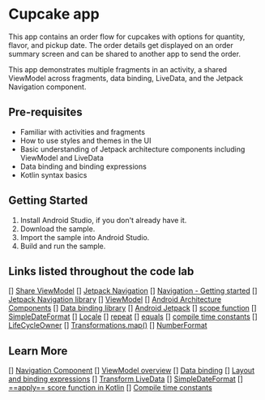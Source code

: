 Cupcake app
=================================

This app contains an order flow for cupcakes with options for quantity, flavor, and pickup date.
The order details get displayed on an order summary screen and can be shared to another app to
send the order.

This app demonstrates multiple fragments in an activity, a shared ViewModel across fragments,
data binding, LiveData, and the Jetpack Navigation component.


Pre-requisites
--------------
* Familiar with activities and fragments
* How to use styles and themes in the UI
* Basic understanding of Jetpack architecture components including ViewModel and LiveData
* Data binding and binding expressions
* Kotlin syntax basics


Getting Started
---------------
1. Install Android Studio, if you don't already have it.
2. Download the sample.
3. Import the sample into Android Studio.
4. Build and run the sample.

Links listed throughout the code lab
-----------------------------------
[] [Share ViewModel](https://developer.android.com/topic/libraries/architecture/viewmodel.html#sharing)
[] [Jetpack Navigation](https://developer.android.com/guide/navigation)
[] [Navigation - Getting started](https://developer.android.com/guide/navigation/navigation-getting-started)
[] [Jetpack Navigation library](https://developer.android.com/jetpack/androidx/releases/navigation)
[] [ViewModel](https://developer.android.com/topic/libraries/architecture/viewmodel) 
[] [Android Architecture Components](https://developer.android.com/topic/libraries/architecture)
[] [Data binding library](https://developer.android.com/topic/libraries/data-binding)
[] [Android Jetpack](https://developer.android.com/jetpack)
[] [scope function](https://kotlinlang.org/docs/reference/scope-functions.html)
[] [SimpleDateFormat](https://developer.android.com/reference/java/text/SimpleDateFormat)
[] [Locale](https://developer.android.com/reference/java/util/Locale)
[] [repeat](https://kotlinlang.org/api/latest/jvm/stdlib/kotlin/repeat.html)
[] [equals](https://kotlinlang.org/api/latest/jvm/stdlib/kotlin/-any/equals.html)
[] [compile time constants](https://kotlinlang.org/docs/reference/properties.html#compile-time-constants)
[] [LifeCycleOwner](https://developer.android.com/reference/androidx/lifecycle/LifecycleOwner)
[] [Transformations.map()](https://developer.android.com/reference/androidx/lifecycle/Transformations.html#map(androidx.lifecycle.LiveData%3CX%3E,%20androidx.arch.core.util.Function%3CX,%20Y%3E))
[] [NumberFormat](https://developer.android.com/reference/kotlin/android/icu/text/NumberFormat)

Learn More
----------
[] [Navigation Component](https://developer.android.com/guide/navigation/navigation-getting-started)
[] [ViewModel overview](https://developer.android.com/topic/libraries/architecture/viewmodel)
[] [Data binding](https://developer.android.com/topic/libraries/data-binding)
[] [Layout and binding expressions](https://developer.android.com/topic/libraries/data-binding/expressions)
[] [Transform LiveData](https://developer.android.com/topic/libraries/architecture/livedata#transform_livedata)
[] [SimpleDateFormat](https://developer.android.com/reference/java/text/SimpleDateFormat)
[] [==apply== score function in Kotlin](https://kotlinlang.org/docs/reference/scope-functions.html#apply) 
[] [Compile time constants](https://kotlinlang.org/docs/reference/properties.html#compile-time-constants)

